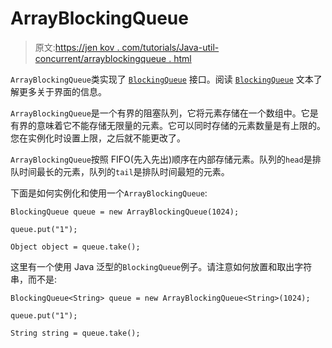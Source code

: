 # ArrayBlockingQueue

> 原文:[https://jen kov . com/tutorials/Java-util-concurrent/arrayblockingqueue . html](https://jenkov.com/tutorials/java-util-concurrent/arrayblockingqueue.html)

`ArrayBlockingQueue`类实现了 [`BlockingQueue`](blockingqueue.html) 接口。阅读 [`BlockingQueue`](blockingqueue.html) 文本了解更多关于界面的信息。

`ArrayBlockingQueue`是一个有界的阻塞队列，它将元素存储在一个数组中。它是有界的意味着它不能存储无限量的元素。它可以同时存储的元素数量是有上限的。您在实例化时设置上限，之后就不能更改了。

`ArrayBlockingQueue`按照 FIFO(先入先出)顺序在内部存储元素。队列的`head`是排队时间最长的元素，队列的`tail`是排队时间最短的元素。

下面是如何实例化和使用一个`ArrayBlockingQueue`:

```
BlockingQueue queue = new ArrayBlockingQueue(1024);

queue.put("1");

Object object = queue.take();

```

这里有一个使用 Java 泛型的`BlockingQueue`例子。请注意如何放置和取出字符串，而不是:

```
BlockingQueue<String> queue = new ArrayBlockingQueue<String>(1024);

queue.put("1");

String string = queue.take();

```